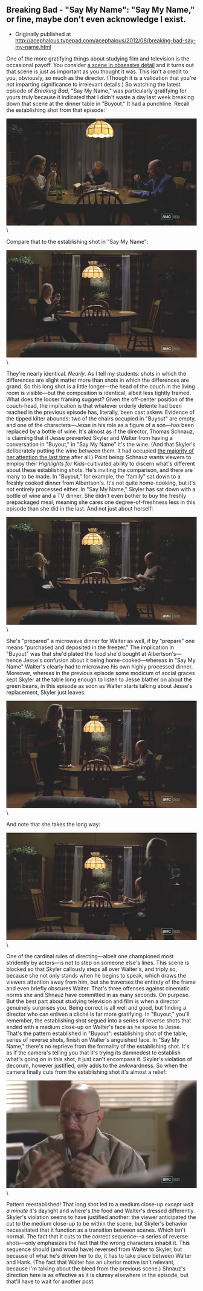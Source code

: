 ## Breaking Bad - "Say My Name": "Say My Name," or fine, maybe don't even acknowledge I exist.

 * Originally published at http://acephalous.typepad.com/acephalous/2012/08/breaking-bad-say-my-name.html

One of the more gratifying things about studying film and television is the occasional payoff. You consider [a scene in obsessive detail](http://www.lawyersgunsmoneyblog.com/2012/08/realism-and-bad-manners-in-breaking-bad) and it turns out that scene is just as important as you thought it was. This isn't a credit to you, obviously, so much as the director. (Though it is a validation that you're not imparting significance to irrelevant details.) So watching the latest episode of *Breaking Bad*, "Say My Name," was particularly gratifying for yours truly because it indicated that I didn't waste a day last week breaking down that scene at the dinner table in "Buyout." It had a punchline. Recall the establishing shot from that episode:

![Figure 01](images/tv/breaking-bad-say-my-name/01.png)\

Compare that to the establishing shot in "Say My Name":

![Figure 02](images/tv/breaking-bad-say-my-name/02.png)\

They're nearly identical. *Nearly*. As I tell my students: shots in which the differences are slight matter more than shots in which the differences are grand. So this long shot is a little longer—the head of the couch in the living room is visible—but the composition is identical, albeit less tightly framed. What does the looser framing suggest? Given the off-center position of the couch-head, the implication is that whatever orderly detente had been reached in the previous episode has, literally, been cast askew. Evidence of the tipped kilter abounds: two of the chairs occupied in "Buyout" are empty, and one of the characters—Jesse in his role as a figure of a son—has been replaced by a bottle of wine. It's almost as if the director, Thomas Schnauz, is claiming that if Jesse prevented Skyler and Walter from having a conversation in "Buyout," in "Say My Name" it's the wine. (And that Skyler's deliberately putting the wine between them. It had occupied [the majority of her attention the last time](http://www.lawyersgunsmoneyblog.com/wp-content/uploads/2012/08/breaking-bad00050.png) after all.)
Point being: Schnauz wants viewers to employ their *Highlights for Kids*-cultivated ability to discern what's different about these establishing shots. He's inviting the comparison, and there are many to be made. In "Buyout," for example, the "family" sat down to a freshly cooked dinner from Albertson's. It's not quite home-cooking, but it's not entirely processed either. In "Say My Name," Skyler has sat down with a bottle of wine and a TV dinner. She didn't even bother to buy the freshly prepackaged meal, meaning she cares one degree-of-freshness less in this episode than she did in the last. And not just about herself:

![Figure 03](images/tv/breaking-bad-say-my-name/03.png)\

She's "prepared" a microwave dinner for Walter as well, if by "prepare" one means "purchased and deposited in the freezer." The implication in "Buyout" was that she'd plated the food she'd bought at Albertson's—hence Jesse's confusion about it being home-cooked—whereas in "Say My Name" Walter's clearly had to microwave his own highly processed dinner. Moreover, whereas in the previous episode some modicum of social graces kept Skyler at the table long enough to listen to Jesse blather on about the green beans, in this episode as soon as Walter starts talking about Jesse's replacement, Skyler just leaves:

![Figure 04](images/tv/breaking-bad-say-my-name/04.png)\

And note that she takes the long way:

![Figure 05](images/tv/breaking-bad-say-my-name/05.png)\

One of the cardinal rules of directing—albeit one championed most stridently by actors—is not to step on someone else's lines. This scene is blocked so that Skyler callously steps all over Walter's, and triply so, because she not only stands when he begins to speak, which draws the viewers attention away from him, but she traverses the entirety of the frame and even briefly obscures Walter. That's three offenses against cinematic norms she and Shnauz have committed in as many seconds. On purpose.
But the best part about studying television and film is when a director genuinely surprises you. Being correct is all well and good, but finding a director who can enliven a cliché is far more gratifying. In "Buyout," you'll remember, the establishing shot segued into a series of reverse shots that ended with a medium close-up on Walter's face as he spoke to Jesse. That's the pattern established in "Buyout": establishing shot of the table, series of reverse shots, finish on Walter's anguished face. In "Say My Name," there's no reprieve from the formality of the establishing shot. It's as if the camera's telling you that it's trying its damnedest to establish what's going on in this shot, it just can't encompass it. Skyler's violation of decorum, however justified, only adds to the awkwardness. So when the camera finally cuts from the establishing shot it's almost a relief:

![Figure 06](images/tv/breaking-bad-say-my-name/06.png)\

Pattern reestablished! That long shot led to a medium close-up *except wait a minute* it's daylight and where's the food and Walter's dressed differently. Skyler's violation seems to have justified another: the viewer anticipated the cut to the medium close-up to be within the scene, but Skyler's behavior necessitated that it function as a transition between scenes. Which isn't normal. The fact that it cuts to the correct sequence—a series of reverse shots—only emphasizes the fact that the wrong characters inhabit it. This sequence should (and would have) reversed from Walter to Skyler, but because of what he's driven her to do, it has to take place between Walter and Hank. (The fact that Walter has an ulterior motive isn't relevant, because I'm talking about the bleed from the previous scene.) Shnauz's direction here is as effective as it is clumsy elsewhere in the episode, but that'll have to wait for another post.
